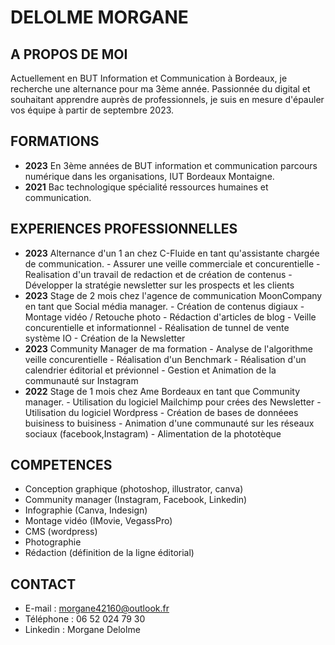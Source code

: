 # DELOLME MORGANE

## A PROPOS DE MOI
Actuellement en BUT Information et Communication à Bordeaux, je recherche une alternance pour ma 3ème année. Passionnée du digital et souhaitant apprendre auprès de professionnels,
je suis en mesure d'épauler vos équipe à partir de septembre 2023.

## FORMATIONS 
- **2023** En 3ème années de BUT information et communication parcours numérique dans les organisations, IUT Bordeaux Montaigne.
- **2021** Bac technologique spécialité ressources humaines et communication.

## EXPERIENCES PROFESSIONNELLES
- **2023**
  Alternance d'un 1 an chez C-Fluide en tant qu'assistante chargée de communication.
         - Assurer une veille commerciale et concurentielle
         - Realisation d'un travail de redaction et de création de contenus
         - Développer la stratégie newsletter sur les prospects et les clients
- **2023** Stage de 2 mois chez l'agence de communication MoonCompany en tant que Social média manager.
         - Création de contenus digiaux
         - Montage vidéo / Retouche photo
         - Rédaction d'articles de blog
         - Veille concurentielle et informationnel
         - Réalisation de tunnel de vente système IO
         - Création de la Newsletter
- **2023** Community Manager de ma formation
         - Analyse de l'algorithme veille concurentielle
         - Réalisation d'un Benchmark
         - Réalisation d'un calendrier éditorial et prévionnel
         - Gestion et Animation de la communauté sur Instagram
- **2022** Stage de 1 mois chez Ame Bordeaux en tant que Community manager.
         - Utilisation du logiciel Mailchimp pour crées des Newsletter
         - Utilisation du logiciel Wordpress
         - Création de bases de donnéees buisiness to buisiness
         - Animation d'une communauté sur les réseaux sociaux (facebook,Instagram)
         - Alimentation de la phototèque

## COMPETENCES 
- Conception graphique (photoshop, illustrator, canva)
- Community manager (Instagram, Facebook, Linkedin)
- Infographie (Canva, Indesign)
- Montage vidéo (IMovie, VegassPro)
- CMS (wordpress)
- Photographie
- Rédaction (définition de la ligne éditorial)

## CONTACT
- E-mail : morgane42160@outlook.fr
- Téléphone : 06 52 024 79 30
- Linkedin : Morgane Delolme
